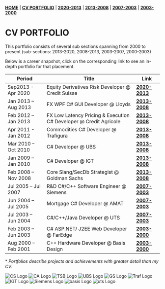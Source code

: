 **[HOME](https://bleunguts.github.io/bleunguts)** | **[CV PORTFOLIO](https://bleunguts.github.io/bleunguts/portfolio)** | **[2020-2013](https://bleunguts.github.io/bleunguts/portfolio2020)** | **[2013-2008](https://bleunguts.github.io/bleunguts/portfolio2013)** | **[2007-2003](https://bleunguts.github.io/bleunguts/portfolio2007)** | **[2003-2000](https://bleunguts.github.io/bleunguts/portfolio2003)**
# CV PORTFOLIO
This portfolio consists of several sub sections spanning from 2000 to present (sub-sections: 2013-2020, 2008-2013, 2003-2007, 2000-2003)

Below is a career snapshot, click on the corresponding link to see an in-depth portfolio for that placement.  

Period | Title | Link
------------ | ------------- | -------------
Sep2013 - Apr 2020 | Equity Derivatives Risk Developer @ Credit Suisse | **[2020-2013](https://bleunguts.github.io/bleunguts/portfolio2020)**
Jan 2013 – Aug 2013	| FX WPF C# GUI Developer @ Lloyds | **[2013-2008](https://bleunguts.github.io/bleunguts/portfolio2013#lloyds)** 
Feb 2012 – Jan 2013	| FX Low Latency Pricing & Execution C# Developer @ Credit Agricole | **[2013-2008](https://bleunguts.github.io/bleunguts/portfolio2013#credit-agricole)** 
Apr 2011  - Jan 2012 |Commodities C# Developer @ Trafigura | **[2013-2008](https://bleunguts.github.io/bleunguts/portfolio2013#trafigura)** 
Mar 2010 – Oct 2010	| C# Developer @ UBS | **[2013-2008](https://bleunguts.github.io/bleunguts/portfolio2013#ubs)** 
Jan 2009 – Jan 2010	| C# Developer @ IGT | **[2013-2008](https://bleunguts.github.io/bleunguts/portfolio2013#igt)** 
Feb 2008 – Nov 2008	| Core Slang/SecDb Strategist @ Goldman Sachs | **[2013-2008](https://bleunguts.github.io/bleunguts/portfolio2013#goldman-sachs)** 
Jul 2005 – Jul 2007	| R&D C#/C++ Software Engineer @ Siemens | **[2007-2003](https://bleunguts.github.io/bleunguts/portfolio2007#siemens)**
Jun 2004 – Jul 2005	| Mortgage C# Developer @ AMAT | **[2007-2003](https://bleunguts.github.io/bleunguts/portfolio2007#amat)**
Jul 2003 – Jun 2004	| C#/C++/Java Developer @ UTS | **[2007-2003](https://bleunguts.github.io/bleunguts/portfolio2007#uts)**
Feb 2003 – Jun 2003	| C# ASP.NET/ J2EE Web Developer @ FarEdge | **[2003-2000](https://bleunguts.github.io/bleunguts/portfolio2003#faredge-technologies)**
Aug 2000 – Feb 2001	| C++ Hardware Developer @ Basis Design | **[2003-2000](https://bleunguts.github.io/bleunguts/portfolio2003#basis-design)**


\* *Portfolios describe projects and achievements with greater detail than my CV.* 

![CS Logo](https://bleunguts.github.io/bleunguts/images/CSlogo.PNG) 
![CA Logo](https://bleunguts.github.io/bleunguts/images/CreditAgricolelogo.PNG)
![TSB Logo](https://bleunguts.github.io/bleunguts/images/lloydslogo.PNG)
![UBS Logo](https://bleunguts.github.io/bleunguts/images/UBSlogo.PNG)
![GS Logo](https://bleunguts.github.io/bleunguts/images/GSlogo.PNG)
![Traf Logo](https://bleunguts.github.io/bleunguts/images/trafiguralogo.PNG)
![IGT Logo](https://bleunguts.github.io/bleunguts/images/IGTLogo.PNG)
![Siemens Logo](https://bleunguts.github.io/bleunguts/images/siemens-logo-4.png)
![basis Logo](https://bleunguts.github.io/bleunguts/images/BasisDesignLogo.PNG)
![uts Logo](https://bleunguts.github.io/bleunguts/images/UTSLogo.PNG)
